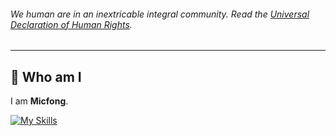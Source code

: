 ###### We human are in an inextricable integral community. Read the [Universal Declaration of Human Rights](https://www.un.org/en/about-us/universal-declaration-of-human-rights).
---

## 🧐 Who am I

I am **Micfong**.

[![My Skills](https://skillicons.dev/icons?i=ae,anaconda,androidstudio,apple,bash,c,cpp,css,dart,figma,flutter,git,html,js,latex,md,nextjs,obsidian,pr,pycharm,py,react,regex,rust,sqlite,svg,swift,tailwind,ts,vercel,vscode)](https://skillicons.dev)
